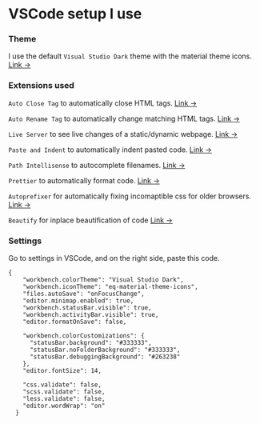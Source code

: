 # VSCode setup I use

### Theme

I use the default `Visual Studio Dark` theme with the material theme icons. [Link &rarr;](https://marketplace.visualstudio.com/items?itemName=Equinusocio.vsc-material-theme)

### Extensions used

`Auto Close Tag` to automatically close HTML tags. [Link &rarr;](https://marketplace.visualstudio.com/items?itemName=formulahendry.auto-close-tag)

`Auto Rename Tag` to automatically change matching HTML tags. [Link &rarr;](https://marketplace.visualstudio.com/items?itemName=formulahendry.auto-rename-tag)

`Live Server` to see live changes of a static/dynamic webpage. [Link &rarr;](https://marketplace.visualstudio.com/items?itemName=ritwickdey.LiveServer)

`Paste and Indent` to automatically indent pasted code. [Link &rarr;](https://marketplace.visualstudio.com/items?itemName=Rubymaniac.vscode-paste-and-indent)

`Path Intellisense` to autocomplete filenames. [Link &rarr;](https://marketplace.visualstudio.com/items?itemName=christian-kohler.path-intellisense)

`Prettier` to automatically format code. [Link &rarr;](https://marketplace.visualstudio.com/items?itemName=esbenp.prettier-vscode)

`Autoprefixer` for automatically fixing incomaptible css for older browsers. [Link &rarr;](https://marketplace.visualstudio.com/items?itemName=mrmlnc.vscode-autoprefixer)

`Beautify` for inplace beautification of code [Link &rarr;](https://marketplace.visualstudio.com/items?itemName=HookyQR.beautify)

### Settings

Go to settings in VSCode, and on the right side, paste this code.

```
{
    "workbench.colorTheme": "Visual Studio Dark",
    "workbench.iconTheme": "eq-material-theme-icons",
    "files.autoSave": "onFocusChange",
    "editor.minimap.enabled": true,
    "workbench.statusBar.visible": true,
    "workbench.activityBar.visible": true,
    "editor.formatOnSave": false,
  
    "workbench.colorCustomizations": {
      "statusBar.background": "#333333",
      "statusBar.noFolderBackground": "#333333",
      "statusBar.debuggingBackground": "#263238"
    },
    "editor.fontSize": 14,
  
    "css.validate": false,
    "scss.validate": false,
    "less.validate": false,
    "editor.wordWrap": "on"
  }
```
